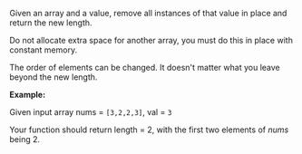Given an array and a value, remove all instances of that value in place and return the new length.

Do not allocate extra space for another array, you must do this in place with constant memory.

The order of elements can be changed. It doesn't matter what you leave beyond the new length.

**Example:**

Given input array nums = `[3,2,2,3]`, val = `3`

Your function should return length = 2, with the first two elements of *nums* being 2.